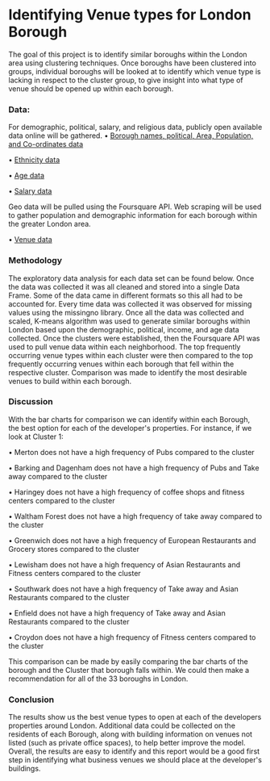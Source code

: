 # Identifying Venue types for London Borough
The goal of this project is to identify similar boroughs within the London area using clustering techniques. Once boroughs have been clustered into groups, individual boroughs will be looked at to identify which venue type is lacking in respect to the cluster group, to give insight into what type of venue should be opened up within each borough.

### Data: 
For demographic, political, salary, and religious data, publicly open available data online will be gathered.
•	[Borough names, political, Area, Population, and Co-ordinates data](https://en.wikipedia.org/wiki/List_of_London_boroughs)

•	[Ethnicity data](https://en.wikipedia.org/wiki/Demography_of_London)

•	[Age data](https://data.london.gov.uk/dataset/office-national-statistics-ons-population-estimates-borough)

•	[Salary data](https://data.london.gov.uk/dataset/earnings-place-residence-borough)


Geo data will be pulled using the Foursquare API. Web scraping will be used to gather population and demographic information for each borough within the greater London area.

•	[Venue data](https://foursquare.com/)

### Methodology
The exploratory data analysis for each data set can be found below. Once the data was collected it was all cleaned and stored into a single Data Frame. Some of the data came in different formats so this all had to be accounted for. Every time data was collected it was observed for missing values using the missingno library. Once all the data was collected and scaled, K-means algorithm was used to generate similar boroughs within London based upon the demographic, political, income, and age data collected.
Once the clusters were established, then the Foursquare API was used to pull venue data within each neighborhood. The top frequently occurring venue types within each cluster were then compared to the top frequently occurring venues within each borough that fell within the respective cluster. Comparison was made to identify the most desirable venues to build within each borough.


### Discussion
With the bar charts for comparison we can identify within each Borough, the best option for each of the developer's properties.
For instance, if we look at Cluster 1:

•	Merton does not have a high frequency of Pubs compared to the cluster

•	Barking and Dagenham does not have a high frequency of Pubs and Take away compared to the cluster

•	Haringey does not have a high frequency of coffee shops and fitness centers compared to the cluster

•	Waltham Forest does not have a high frequency of take away compared to the cluster

•	Greenwich does not have a high frequency of European Restaurants and Grocery stores compared to the cluster

•	Lewisham does not have a high frequency of Asian Restaurants and Fitness centers compared to the cluster

•	Southwark does not have a high frequency of Take away and Asian Restaurants compared to the cluster

•	Enfield does not have a high frequency of Take away and Asian Restaurants compared to the cluster

•	Croydon does not have a high frequency of Fitness centers compared to the cluster

This comparison can be made by easily comparing the bar charts of the borough and the Cluster that borough falls within. We could then make a recommendation for all of the 33 boroughs in London.


### Conclusion
The results show us the best venue types to open at each of the developers properties around London. Additional data could be collected on the residents of each Borough, along with building information on venues not listed (such as private office spaces), to help better improve the model. Overall, the results are easy to identify and this report would be a good first step in identifying what business venues we should place at the developer's buildings.
